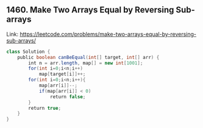 ## 1460. Make Two Arrays Equal by Reversing Sub-arrays
Link: https://leetcode.com/problems/make-two-arrays-equal-by-reversing-sub-arrays/

```java
class Solution {
    public boolean canBeEqual(int[] target, int[] arr) {
        int n = arr.length, map[] = new int[1001];
        for(int i=0;i<n;i++)
            map[target[i]]++;
        for(int i=0;i<n;i++){
            map[arr[i]]--;
            if(map[arr[i]] < 0)
                return false;
        }
        return true;
    }
}
```

